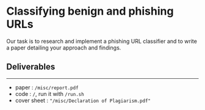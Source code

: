 # Classifying benign and phishing URLs

Our task is to research and implement a phishing URL classifier and to write a paper detailing your approach and findings.

## Deliverables
----

-  paper : `/misc/report.pdf`
-  code : `/`, run it with `/run.sh`
-  cover sheet : `"/misc/Declaration of Plagiarism.pdf"`